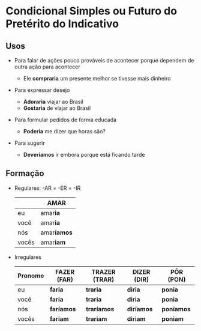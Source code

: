 # Condicional Simples ou Futuro do Pretérito do Indicativo

## Usos

* Para falar de ações pouco prováveis de acontecer porque dependem de outra ação para acontecer
  * Ele **compraria** um presente melhor se tivesse mais dinheiro

* Para expressar desejo
  * **Adoraria** viajar ao Brasil
  * **Gostaria** de viajar ao Brasil

* Para formular pedidos de forma educada
  * **Poderia** me dizer que horas são?

* Para sugerir
  * **Deveriamos** ir embora porque está ficando tarde

## Formação

* Regulares: -AR = -ER = -IR

  |       | AMAR          |
  | --    | --            |
  | eu    | amar**ia**    |
  | você  | amar**ia**    |
  | nós   | amar**íamos** |
  | vocês | amar**iam**   |

* Irregulares

  | Pronome | FAZER (FAR)   | TRAZER (TRAR) | DIZER (DIR)  | PÔR (PON)    |
  | --      | --            | --            | --           | --           |
  | eu      | **faria**     | **traria**    | **diria**    | **ponia**    |
  | você    | **faria**     | **traria**    | **diria**    | **ponia**    |
  | nós     | **faríamos**  | **traríamos** | **diríamos** | **poníamos** |
  | vocês   | **fariam**    | **trariam**   | **diriam**   | **poniam**   |
  